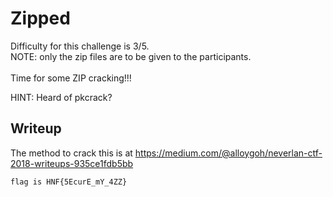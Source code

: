 # Zipped
Difficulty for this challenge is 3/5.</br>
NOTE: only the zip files are to be given to the participants.</br></br>
Time for some ZIP cracking!!!

HINT: Heard of pkcrack?

## Writeup
The method to crack this is at https://medium.com/@alloygoh/neverlan-ctf-2018-writeups-935ce1fdb5bb

```flag is HNF{5EcurE_mY_4ZZ}```
